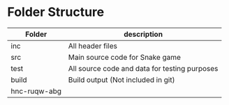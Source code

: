 # Folder Structure

|Folder	|description|
|-------|------------|
|inc	|All header files|
|src	|Main source code for Snake game|
|test	|All source code and data for testing purposes|
|build	|Build output (Not included in git)|
|hnc-ruqw-abg	|
